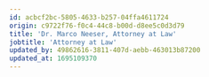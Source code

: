 ```yaml
---
id: acbcf2bc-5805-4633-b257-04ffa4611724
origin: c9722f76-f0c4-44c8-b00d-d8ee5c0d3d79
title: 'Dr. Marco Neeser, Attorney at Law'
jobtitle: 'Attorney at Law'
updated_by: 49862616-3811-407d-aebb-463013b87200
updated_at: 1695109370
---
```

